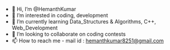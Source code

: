 - 👋 Hi, I’m @HemanthKumar
- 👀 I’m interested in coding, development
- 🌱 I’m currently learning Data_Structures & Algorithms, C++, Web_Development
- 💞️ I’m looking to collaborate on coding contests
- 📫 How to reach me - mail id : hemanthkumar8251@gmail.com

<!---
HemanthKumar8251/HemanthKumar8251 is a ✨ special ✨ repository because its `README.md` (this file) appears on your GitHub profile.
You can click the Preview link to take a look at your changes.
--->
